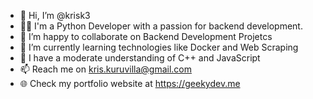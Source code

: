 - 👋 Hi, I’m @krisk3
- 👨‍🎓 I'm a Python Developer with a passion for backend development. 
- 💞️ I’m happy to collaborate on Backend Development Projetcs
- 🌱 I’m currently learning technologies like Docker and Web Scraping
- 👀 I have a moderate understanding of C++ and JavaScript
- 📫 Reach me on kris.kuruvilla@gmail.com
- 🌐 Check my portfolio website at https://geekydev.me
<!---
krisk3/krisk3 is a ✨ special ✨ repository because its `README.md` (this file) appears on your GitHub profile.
You can click the Preview link to take a look at your changes.
--->
